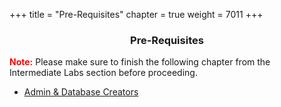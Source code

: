 +++
title = "Pre-Requisites"
chapter = true
weight = 7011
+++

<center><h3>Pre-Requisites</h3></center>

<div style="text-align: left">
   <b style="color:red !important;">Note:</b> Please make sure to finish the following chapter from the Intermediate Labs section before proceeding.
    <ul>
          <li><a href="../../50-intermediate/501-admin-db-creator.html">Admin & Database Creators</a></li>

   </ul>
</div>
